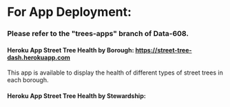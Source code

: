 # For App Deployment:

### Please refer to the "trees-apps" branch of Data-608.

#### Heroku App Street Tree Health by Borough: https://street-tree-dash.herokuapp.com

This app is available to display the health of different types of street trees in each borough. 

#### Heroku App Street Tree Health by Stewardship: 

